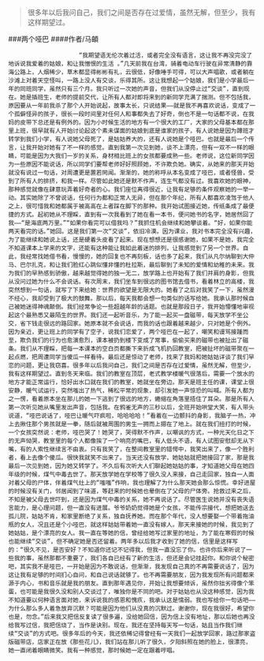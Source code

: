 > 很多年以后我问自己，我们之间是否存在过爱情，虽然无解，但至少，我有这样期望过。

###两个哑巴
####作者/马頔

						“我期望语无伦次着过活，或者完全没有语言，这让我不再没完没了地诉说我爱着的姑娘，和让我憎恨的生活 。”几天前我在台湾，骑着电动车行驶在异常清静的靠海公路上，人烟稀少，草木都显得彬彬有礼，云很低，好像唾手可得，可以大声唱歌，或者躺在沙滩上对着天空怪叫，一路上没人有交谈，乐得其所。这让我想起一个姑娘，我们是小学最后一年的同班同学，虽然只有三个月。我只听过一次她的声音，但我们从没停止过“交谈”，直到现在。她是插班生，老师的提前交代，让所有人都对即将来到的新同学充满了揣测。但不包括我，原因要从一年前我杀了那个人开始说起，故事太长，只说结果——就是我不再喜欢说话，变成了一个孤僻怪异的孩子，很长一段时间里对任何人和事都失去了好奇，倒也不是一句话都不说，在我妈的皮带下总还是有例外的。因为小时候生活的地方有一个很大的工厂，大家的父母基本都在那里上班，很早就有人开始讨论起这个素未谋面的姑娘到底是谁家的孩子，有人说她是因为蹲班才转学到我们小学，有人说她父母死了，是姑姑养大的，还有人说她是个哑巴。也就是最后一个传言，让我开始对她有了不一样的感觉。直到我第一次见到她，谈不上漂亮，但有一双不一样的眼睛，可能是因为大我们一岁的关系，身材相比班上的女孩都要成熟一些。老师说，这位新同学因为一些原因不能说话，所以同学们要帮老师好好照顾她，不许欺负她。确实，从她来的那天开始就没有说过一句话，对周遭更是置若罔闻。渐渐的，她的称呼从本名变成了哑巴，或者怪兽，受到了所有人的排挤，和我一样。尽管如此她还是默不作声，连生气都没有过。我喜欢她的眼神，那种感觉就像在肆意玩弄着好奇者的心。我们座位离得很近，让我有足够的条件观察她的一举一动。其实她除了不曾说话，任何行为都和正常人无异，但在那个年纪，所有人都喜欢凌驾于他人之上，很可惜我和她都属于被高高在上者踩在脚下的那种。我开始试图接近她，传纸条成了最便捷的方式。起初她从不理睬，直到有一次我看到了她在看一本书，便问她书的名字，她居然回了我——“是海底两万里。”“如果你看完可以借我吗？”我抓住机会继续和她攀谈着。“好，如果你能两天看完的话。”她回。这是我们第一次“交谈”，依旧冷漠。因为课业，我对书本完全没有兴趣，为了能继续和她说上话，还是硬着头皮看了起来。现在想想还是很感谢她，如果不是她，我完全不知道课本上学来的文字，还能有这种能让我如此着迷的排列，让我感觉到了另一个世界。自此，我经常找她借书看，慢慢的，她的回复也不再刻板，话也多了起来，我们从凡尔纳聊到大仲马、巴尔扎克，和让我们脸红心跳似懂非懂的杜拉斯，最后聊到了未知的爱情和幼稚的未来。我为我们的早熟感到骄傲，越来越觉得她的独一无二，放学路上也开始有了我们并肩的身影，但我从没问过她为什么不会说话。有次周末，我们坐车到很远的图书馆去借书，看着林立的高楼，我突然想到一句话，就写了下来给她：世界的欲望是无限大的。她看了之后对我笑了一下，虽然漫不经心，我却受到了极大的鼓舞。那以后，每天我都会想一句类似的话写给她。我承认那时候自己被她迷得神魂颠倒。我们经常争论一些超越年龄的话题。也就是那段日子，我开始懵懂地审视起这个最熟悉又最陌生的世界。我们还一起听音乐，为了能一起买一盘磁带，每天放学不坐公交，省下钱走很远的路回家。她原本就不会说话，而我的话也跟着越来越少，只对她是个例外。因为亲近，更让班上的同学有了空子，说我们恋爱了，两个哑巴在一起了，嘲笑和谩骂接踵而至，欺负我们的行为也愈演愈烈，课本被扔到楼下变成了常事，偷偷买来的磁带也被扯出了磁条。我们从不理睬，把每一本课本的空白页都撕下来折成飞机扔回教室，把被扯坏的磁带聚在一起点燃，把周遭同学当傻瓜一样看待。最后还是惊动了老师，找来了我妈和她姑姑详谈了我们早恋的问题，更让我窃喜。很多年以后我问自己，我们之间是否存在过爱情，虽然无解，但至少，我有这样期望过。直到冬天来临。我们的教室在顶层，老式教学楼暖气很落后，需要一个放水的地方才能正常运行，恰好出水口就在我们的教室，她就坐在旁边。那天是班主任的课，课堂上很安静，暖气试运行，突然嗤出了热气，稀松平常的现象，却引发她一声惊恐的叫喊。所有人都为之一愣，看着原本坐在那儿的她一下逃到了很远的地方，蜷缩在角落里捂住了耳朵。那是所有人第一次听见她从嘴里发出声音，包括我。在鸦雀无声的三秒以后，全班开始哄堂大笑，有人带头说道，“哑巴说话了，哑巴让暖气吓疯啦，哈哈哈哈！”看着在一边颤抖的身影，我脑子一热，冲上去揪住那个男孩就是一拳，随后就被周围的男生一拥而上摁在了地上。就在我们扭打的时候，一个女孩突然说：老师，哑巴哭了！她哭了，哭得默不作声，以嘲讽的方式，一种光天化日之下的无声恸哭，教室里的每个人都像挨了一个响亮的嘴巴，有人低头不语，有人试图安慰却无从下嘴，有的人索性继续言不由衷。只有我笑了，在整间教室里的错愕中，我笑出来了，像一个胜利者，看上去像个傻瓜。很快我就笑不出来了。当天还没有放学，她姑姑就把她接回了家，那是我最后一次见到她，因为她又转学了。不久后有次听大人们聊起她姑姑的事，才知道她父母在她四年级的时候，煤气中毒去世了。那天放学她在学校等了很久没人来接，自己走回家，独自一人面对着父母的尸体，伴着煤气灶上的“嗤嗤”作响，我也理解了为什么那天她会那么惊慌。幸好进屋的时候没有关门，邻居闻到了味道，等赶来的时候她也晕倒在了父母的尸体旁。抢救过来之后，不知是被父母去世吓到，还是因为煤气中毒的关系，她不再说话了。尽管医生说她并没有丧失语言能力，是心理问题，但一直没有进展。爷爷奶奶觉得她是个女孩，不能传宗接代，想把她送去孤儿院，姑姑不肯，和家里断绝了关系，独自抚养她。而在那个年代，没人想要娶一个带着拖油瓶的女人，况且还是个小哑巴，就这样姑姑带着她一直没有嫁人。那天来接她的时候，我见到了她姑姑，是个漂亮的女人。我一直在等她的信，曾经给她写过家里的地址，为了能在寒假的时候也能继续“交谈”，但不确定她是否还留着。两年多以后我才收到了她的信，信里是这样写的：“很久不见，是否安好？不知道你还记不记得我，但我一直没忘了你。也许你后来听说了一些我的事，虽然那都不重要了，我们各自已经有了新的生活，但还是会记挂起你。和你说个秘密吧，其实我不是哑巴，一开始是因为不敢说话，但渐渐，我发现自己真的不再需要说话了，因为这让我有足够的时间扪心自问，和自己说话就够了。也不再需要朋友，因为我发现所有问题都来源于内心，书和音乐就是我的朋友。直到那年遇见你，开始让我想要倾诉，虽然你拙劣得像个笨蛋，也可能是我很久没和别人交谈过了，唯独你是不同的吧。对于姑姑也从没这种感觉，因为我不知道要以何种语言面对她，来诉说我的感恩和愧疚，我承认这是懦弱。我也写给你一句话吧——为什么那么多人着急放弃沉默？可能是因为他们从没真的沉默过。谢谢你，现在我很好，希望你也是，勿念。”后来我又把信反复读了很多遍，没给她回信，因为信上没有地址，那以后她也再没给我写过信，我把信烧了，当作是诀别。现在，我还在坚持每天写一句话，姑且当作我们继续“交谈”的方式吧。很多年后的今天，我还依稀记得曾经有一天我们一起放学回家，路过那家盗版磁带店，店家正在放《那些花儿》，我们站在那儿听了很久，夕阳斜照在她的脸上，很漂亮，她一直闭着眼睛微笑。我有一种感觉，那时候她一定在跟着哼唱。			  		